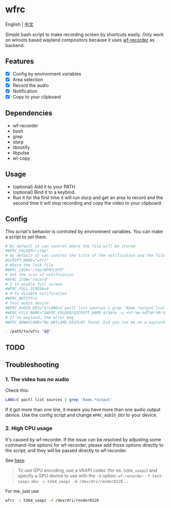 # wfrc

English | [中文](README-zh_CN.md)

Simple bash script to make recording screen by shortcuts easily. Only work on wlroots based wayland compositors because it uses [wf-recorder](https://github.com/ammen99/wf-recorder) as backend.

## Features

- [x] Config by environment variables
- [x] Area selection
- [x] Record the audio
- [x] Notification
- [x] Copy to your clipboard

## Dependencies

- wf-recorder
- bash
- grep
- slurp
- libnotify
- libpulse
- wl-copy

## Usage

- (optional) Add it to your PATH
- (optional) Bind it to a keybind.
- Run it for the first time it will run slurp and get an area to record and the second time it will stop recording and copy the video to your clipboard.

## Config

This script's behavior is controled by environment variables. You can make a script to set them.

```bash
# By default it can control where the file will be stored
#WFRC_FOLDER="/tmp"
# By default it can control the title of the notification and the file's name
#SCRIPT_NAME="wfrc"
# Where the lock file
#WFRC_LOCK="/tmp/WFRCLOCK"
# Set the icon of notification
#WFRC_ICON="record"
# 1 to enable full screen
#WFRC_FULL_SCREEN=0
# 0 to disable notification
#WFRC_NOTIFY=1
# Your audio device
#WFRC_AUDIO_DEV="$(LANG=C pactl list sources | grep 'Name.*output'|cut -d ' ' -f 2)"
#WFRC_FILE_NAME="$WFRC_FOLDER/$SCRIPT_NAME-$(date -u +%Y-%m-%dT%H-%M-%S).mp4"
# If no wayland, the error msg
#WFRC_NOWAYLAND="No WAYLAND_DISPLAY found. Did you run me on a wayland compositor?"

. /path/to/wfrc "$@"
```

## TODO

## Troubleshooting

### 1. The video has no audio

Check this:
```bash
LANG=C pactl list sources | grep 'Name.*output'
```
  If it got more than one line, it means you have more than one audio output device. Use the config script and change `WFRC_AUDIO_DEV` to your device.

### 2. High CPU usage

It's caused by wf-recorder. If the issue can be resolved by adjusting some command-line options for wf-recorder, please add those options directly to the script, and they will be passed directly to wf-recorder.  

See [here](https://github.com/ammen99/wf-recorder?tab=readme-ov-file#usage):

> To use GPU encoding, use a VAAPI codec (for ex. `h264_vaapi`) and specify a GPU device to use with the `-d` option:
> `wf-recorder -f test-vaapi.mkv -c h264_vaapi -d /dev/dri/renderD128` ...

For me, just use 
```bash
wfrc -c h264_vaapi -d /dev/dri/renderD128
```

